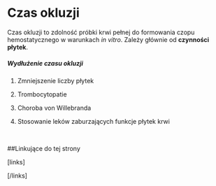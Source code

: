 # Czas okluzji

Czas okluzji to zdolność próbki krwi pełnej do formowania czopu hemostatycznego w warunkach *in vitro*. Zależy głównie od **czynności płytek**.



##### Wydłużenie czasu okluzji

1. Zmniejszenie liczby płytek

2. Trombocytopatie

3. Choroba von Willebranda

4. Stosowanie leków zaburzających funkcje płytek krwi

   ​





##Linkujące do tej strony

[links]


[/links]











